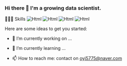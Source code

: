 ### Hi there 👋 I'm a growing data scientist.

👩🏻‍💻 Skills
<img alt="Html" src="https://img.shields.io/badge/Python-#3776AB?style=flat-square&logo=Python&logoColor=white"/>
<img alt="Html"  src="https://img.shields.io/badge/R-#276DC3?style=flat-square&logo=R&logoColor=white"/>
<img alt="Html" src="https://img.shields.io/badge/Tableau-#E97627?style=flat-square&logo=Tableau&logoColor=white"/>
<img alt="Html"  src="https://img.shields.io/badge/Figma-#F24E1E?style=flat-square&logo=Figma&logoColor=white"/>

Here are some ideas to get you started:

- 🔭 I’m currently working on ...
- 🌱 I’m currently learning ...

- 📫 How to reach me: contact on oyj5775@naver.com

